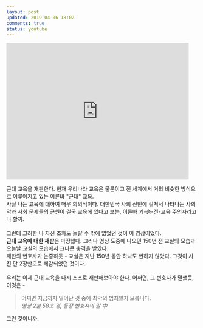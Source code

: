 ```yaml
---
layout: post
updated: 2019-04-06 18:02
comments: true
status: youtube
---
```


<iframe width="480" height="360" src="https://www.youtube.com/embed/91-UvrrpneY" frameborder="0" allow="accelerometer; encrypted-media; gyroscope; picture-in-picture" allowfullscreen></iframe>

근대 교육을 재판한다. 현재 우리나라 교육은 물론이고 전 세계에서 거의 비슷한 방식으로 이루어지고 있는 이른바 "근대" 교육.<br>
사실 나는 교육에 대하여 매우 회의적이다. 대한민국 사회 전반에 걸쳐서 나타나는 사회악과 사회 문제들의 근원이 결국 교육에 있다고 보는, 이른바 기-승-전-교육 주의자라고나 할까.
<br><br>
그런데 그러한 나 자신 조차도 놀랄 수 밖에 없었던 것이 이 영상이었다.<br>**근대 교육에 대한 재판**은 마땅했다. 그러나 영상 도중에 나오던 150년 전 교실의 모습과 오늘날 교실의 모습에서 크나큰 충격을 받았다.<br>
재판의 변호사가 논증하듯 - 교실은 지난 150년 동안 하나도 변하지 않았다. 그것이 사진 단 2장만으로 체감되었던 것이다.<br><br>
우리는 이제 근대 교육을 다시 스스로 재판해보아야 한다. 어쩌면, 그 변호사가 말했듯, 이것은 -

> 어쩌면 지금까지 일어난 것 중에 최악의 범죄일지 모릅니다.<br>
> _영상 2분 58초 경, 등장 변호사의 말 中_

그런 것이니까.
